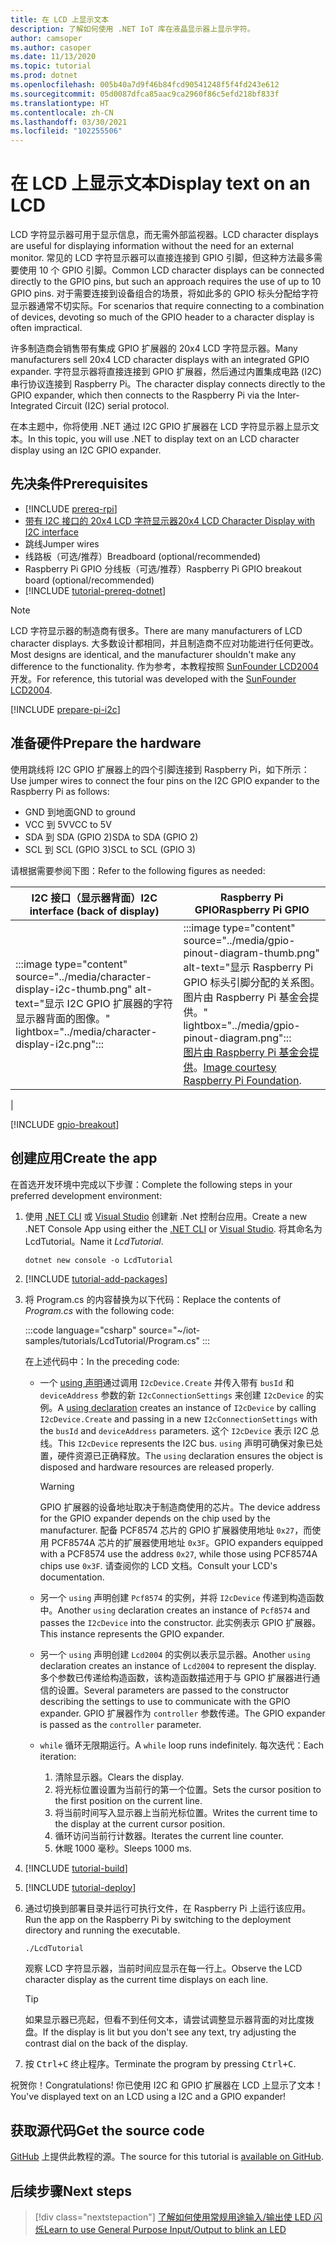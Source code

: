 ```yaml
---
title: 在 LCD 上显示文本
description: 了解如何使用 .NET IoT 库在液晶显示器上显示字符。
author: camsoper
ms.author: casoper
ms.date: 11/13/2020
ms.topic: tutorial
ms.prod: dotnet
ms.openlocfilehash: 005b40a7d9f46b84fcd90541248f5f4fd243e612
ms.sourcegitcommit: 05d0087dfca85aac9ca2960f86c5efd218bf833f
ms.translationtype: HT
ms.contentlocale: zh-CN
ms.lasthandoff: 03/30/2021
ms.locfileid: "102255506"
---
```

<!--markdownlint-disable DOCSMD011 -->
# <a name="display-text-on-an-lcd"></a><span data-ttu-id="28c0a-103">在 LCD 上显示文本</span><span class="sxs-lookup"><span data-stu-id="28c0a-103">Display text on an LCD</span></span>

<span data-ttu-id="28c0a-104">LCD 字符显示器可用于显示信息，而无需外部监视器。</span><span class="sxs-lookup"><span data-stu-id="28c0a-104">LCD character displays are useful for displaying information without the need for an external monitor.</span></span> <span data-ttu-id="28c0a-105">常见的 LCD 字符显示器可以直接连接到 GPIO 引脚，但这种方法最多需要使用 10 个 GPIO 引脚。</span><span class="sxs-lookup"><span data-stu-id="28c0a-105">Common LCD character displays can be connected directly to the GPIO pins, but such an approach requires the use of up to 10 GPIO pins.</span></span> <span data-ttu-id="28c0a-106">对于需要连接到设备组合的场景，将如此多的 GPIO 标头分配给字符显示器通常不切实际。</span><span class="sxs-lookup"><span data-stu-id="28c0a-106">For scenarios that require connecting to a combination of devices, devoting so much of the GPIO header to a character display is often impractical.</span></span>

<span data-ttu-id="28c0a-107">许多制造商会销售带有集成 GPIO 扩展器的 20x4 LCD 字符显示器。</span><span class="sxs-lookup"><span data-stu-id="28c0a-107">Many manufacturers sell 20x4 LCD character displays with an integrated GPIO expander.</span></span> <span data-ttu-id="28c0a-108">字符显示器将直接连接到 GPIO 扩展器，然后通过内置集成电路 (I2C) 串行协议连接到 Raspberry Pi。</span><span class="sxs-lookup"><span data-stu-id="28c0a-108">The character display connects directly to the GPIO expander, which then connects to the Raspberry Pi via the Inter-Integrated Circuit (I2C) serial protocol.</span></span>

<span data-ttu-id="28c0a-109">在本主题中，你将使用 .NET 通过 I2C GPIO 扩展器在 LCD 字符显示器上显示文本。</span><span class="sxs-lookup"><span data-stu-id="28c0a-109">In this topic, you will use .NET to display text on an LCD character display using an I2C GPIO expander.</span></span>

## <a name="prerequisites"></a><span data-ttu-id="28c0a-110">先决条件</span><span class="sxs-lookup"><span data-stu-id="28c0a-110">Prerequisites</span></span>

- [!INCLUDE [prereq-rpi](../includes/prereq-rpi.md)]
- [<span data-ttu-id="28c0a-111">带有 I2C 接口的 20x4 LCD 字符显示器</span><span class="sxs-lookup"><span data-stu-id="28c0a-111">20x4 LCD Character Display with I2C interface</span></span>](https://www.bing.com/images/search?q=20x4+lcd+display+with+i2c)
- <span data-ttu-id="28c0a-112">跳线</span><span class="sxs-lookup"><span data-stu-id="28c0a-112">Jumper wires</span></span>
- <span data-ttu-id="28c0a-113">线路板（可选/推荐）</span><span class="sxs-lookup"><span data-stu-id="28c0a-113">Breadboard (optional/recommended)</span></span>
- <span data-ttu-id="28c0a-114">Raspberry Pi GPIO 分线板（可选/推荐）</span><span class="sxs-lookup"><span data-stu-id="28c0a-114">Raspberry Pi GPIO breakout board (optional/recommended)</span></span>
- [!INCLUDE [tutorial-prereq-dotnet](../includes/tutorial-prereq-dotnet.md)]

> [!NOTE]
> <span data-ttu-id="28c0a-115">LCD 字符显示器的制造商有很多。</span><span class="sxs-lookup"><span data-stu-id="28c0a-115">There are many manufacturers of LCD character displays.</span></span> <span data-ttu-id="28c0a-116">大多数设计都相同，并且制造商不应对功能进行任何更改。</span><span class="sxs-lookup"><span data-stu-id="28c0a-116">Most designs are identical, and the manufacturer shouldn't make any difference to the functionality.</span></span> <span data-ttu-id="28c0a-117">作为参考，本教程按照 [SunFounder LCD2004](https://www.sunfounder.com/lcd2004-module.html) 开发。</span><span class="sxs-lookup"><span data-stu-id="28c0a-117">For reference, this tutorial was developed with the [SunFounder LCD2004](https://www.sunfounder.com/lcd2004-module.html).</span></span>

[!INCLUDE [prepare-pi-i2c](../includes/prepare-pi-i2c.md)]

## <a name="prepare-the-hardware"></a><span data-ttu-id="28c0a-118">准备硬件</span><span class="sxs-lookup"><span data-stu-id="28c0a-118">Prepare the hardware</span></span>

<span data-ttu-id="28c0a-119">使用跳线将 I2C GPIO 扩展器上的四个引脚连接到 Raspberry Pi，如下所示：</span><span class="sxs-lookup"><span data-stu-id="28c0a-119">Use jumper wires to connect the four pins on the I2C GPIO expander to the Raspberry Pi as follows:</span></span>

- <span data-ttu-id="28c0a-120">GND 到地面</span><span class="sxs-lookup"><span data-stu-id="28c0a-120">GND to ground</span></span>
- <span data-ttu-id="28c0a-121">VCC 到 5V</span><span class="sxs-lookup"><span data-stu-id="28c0a-121">VCC to 5V</span></span>
- <span data-ttu-id="28c0a-122">SDA 到 SDA (GPIO 2)</span><span class="sxs-lookup"><span data-stu-id="28c0a-122">SDA to SDA (GPIO 2)</span></span>
- <span data-ttu-id="28c0a-123">SCL 到 SCL (GPIO 3)</span><span class="sxs-lookup"><span data-stu-id="28c0a-123">SCL to SCL (GPIO 3)</span></span>

<span data-ttu-id="28c0a-124">请根据需要参阅下图：</span><span class="sxs-lookup"><span data-stu-id="28c0a-124">Refer to the following figures as needed:</span></span>

| <span data-ttu-id="28c0a-125">I2C 接口（显示器背面）</span><span class="sxs-lookup"><span data-stu-id="28c0a-125">I2C interface (back of display)</span></span> | <span data-ttu-id="28c0a-126">Raspberry Pi GPIO</span><span class="sxs-lookup"><span data-stu-id="28c0a-126">Raspberry Pi GPIO</span></span> |
|---------------------------------|-------------------|
| :::image type="content" source="../media/character-display-i2c-thumb.png" alt-text="显示 I2C GPIO 扩展器的字符显示器背面的图像。" lightbox="../media/character-display-i2c.png"::: | :::image type="content" source="../media/gpio-pinout-diagram-thumb.png" alt-text="显示 Raspberry Pi GPIO 标头引脚分配的关系图。图片由 Raspberry Pi 基金会提供。" lightbox="../media/gpio-pinout-diagram.png":::<br /><span data-ttu-id="28c0a-129">[图片由 Raspberry Pi 基金会提供](https://www.raspberrypi.org/documentation/usage/gpio/)。</span><span class="sxs-lookup"><span data-stu-id="28c0a-129">[Image courtesy Raspberry Pi Foundation](https://www.raspberrypi.org/documentation/usage/gpio/).</span></span>
 |

[!INCLUDE [gpio-breakout](../includes/gpio-breakout.md)]

## <a name="create-the-app"></a><span data-ttu-id="28c0a-130">创建应用</span><span class="sxs-lookup"><span data-stu-id="28c0a-130">Create the app</span></span>

<span data-ttu-id="28c0a-131">在首选开发环境中完成以下步骤：</span><span class="sxs-lookup"><span data-stu-id="28c0a-131">Complete the following steps in your preferred development environment:</span></span>

1. <span data-ttu-id="28c0a-132">使用 [.NET CLI](../../core/tools/dotnet-new.md) 或 [Visual Studio](../../core/tutorials/with-visual-studio.md) 创建新 .Net 控制台应用。</span><span class="sxs-lookup"><span data-stu-id="28c0a-132">Create a new .NET Console App using either the [.NET CLI](../../core/tools/dotnet-new.md) or [Visual Studio](../../core/tutorials/with-visual-studio.md).</span></span> <span data-ttu-id="28c0a-133">将其命名为 LcdTutorial。</span><span class="sxs-lookup"><span data-stu-id="28c0a-133">Name it *LcdTutorial*.</span></span>

    ```dotnetcli
    dotnet new console -o LcdTutorial
    ```

1. [!INCLUDE [tutorial-add-packages](../includes/tutorial-add-packages.md)]
1. <span data-ttu-id="28c0a-134">将 Program.cs 的内容替换为以下代码：</span><span class="sxs-lookup"><span data-stu-id="28c0a-134">Replace the contents of *Program.cs* with the following code:</span></span>

    :::code language="csharp" source="~/iot-samples/tutorials/LcdTutorial/Program.cs" :::

    <span data-ttu-id="28c0a-135">在上述代码中：</span><span class="sxs-lookup"><span data-stu-id="28c0a-135">In the preceding code:</span></span>

    - <span data-ttu-id="28c0a-136">一个 [using 声明](../../csharp/whats-new/csharp-8.md#using-declarations)通过调用 `I2cDevice.Create` 并传入带有 `busId` 和 `deviceAddress` 参数的新 `I2cConnectionSettings` 来创建 `I2cDevice` 的实例。</span><span class="sxs-lookup"><span data-stu-id="28c0a-136">A [using declaration](../../csharp/whats-new/csharp-8.md#using-declarations) creates an instance of `I2cDevice` by calling `I2cDevice.Create` and passing in a new `I2cConnectionSettings` with the `busId` and `deviceAddress` parameters.</span></span> <span data-ttu-id="28c0a-137">这个 `I2cDevice` 表示 I2C 总线。</span><span class="sxs-lookup"><span data-stu-id="28c0a-137">This `I2cDevice` represents the I2C bus.</span></span> <span data-ttu-id="28c0a-138">`using` 声明可确保对象已处置，硬件资源已正确释放。</span><span class="sxs-lookup"><span data-stu-id="28c0a-138">The `using` declaration ensures the object is disposed and hardware resources are released properly.</span></span>

        > [!WARNING]
        > <span data-ttu-id="28c0a-139">GPIO 扩展器的设备地址取决于制造商使用的芯片。</span><span class="sxs-lookup"><span data-stu-id="28c0a-139">The device address for the GPIO expander depends on the chip used by the manufacturer.</span></span> <span data-ttu-id="28c0a-140">配备 PCF8574 芯片的 GPIO 扩展器使用地址 `0x27`，而使用 PCF8574A 芯片的扩展器使用地址 `0x3F`。</span><span class="sxs-lookup"><span data-stu-id="28c0a-140">GPIO expanders equipped with a PCF8574 use the address `0x27`, while those using PCF8574A chips use `0x3F`.</span></span> <span data-ttu-id="28c0a-141">请查阅你的 LCD 文档。</span><span class="sxs-lookup"><span data-stu-id="28c0a-141">Consult your LCD's documentation.</span></span>

    - <span data-ttu-id="28c0a-142">另一个 `using` 声明创建 `Pcf8574` 的实例，并将 `I2cDevice` 传递到构造函数中。</span><span class="sxs-lookup"><span data-stu-id="28c0a-142">Another `using` declaration creates an instance of `Pcf8574` and passes the `I2cDevice` into the constructor.</span></span> <span data-ttu-id="28c0a-143">此实例表示 GPIO 扩展器。</span><span class="sxs-lookup"><span data-stu-id="28c0a-143">This instance represents the GPIO expander.</span></span>
    - <span data-ttu-id="28c0a-144">另一个 `using` 声明创建 `Lcd2004` 的实例以表示显示器。</span><span class="sxs-lookup"><span data-stu-id="28c0a-144">Another `using` declaration creates an instance of `Lcd2004` to represent the display.</span></span> <span data-ttu-id="28c0a-145">多个参数已传递给构造函数，该构造函数描述用于与 GPIO 扩展器进行通信的设置。</span><span class="sxs-lookup"><span data-stu-id="28c0a-145">Several parameters are passed to the constructor describing the settings to use to communicate with the GPIO expander.</span></span> <span data-ttu-id="28c0a-146">GPIO 扩展器作为 `controller` 参数传递。</span><span class="sxs-lookup"><span data-stu-id="28c0a-146">The GPIO expander is passed as the `controller` parameter.</span></span>
    - <span data-ttu-id="28c0a-147">`while` 循环无限期运行。</span><span class="sxs-lookup"><span data-stu-id="28c0a-147">A `while` loop runs indefinitely.</span></span> <span data-ttu-id="28c0a-148">每次迭代：</span><span class="sxs-lookup"><span data-stu-id="28c0a-148">Each iteration:</span></span>
        1. <span data-ttu-id="28c0a-149">清除显示器。</span><span class="sxs-lookup"><span data-stu-id="28c0a-149">Clears the display.</span></span>
        1. <span data-ttu-id="28c0a-150">将光标位置设置为当前行的第一个位置。</span><span class="sxs-lookup"><span data-stu-id="28c0a-150">Sets the cursor position to the first position on the current line.</span></span>
        1. <span data-ttu-id="28c0a-151">将当前时间写入显示器上当前光标位置。</span><span class="sxs-lookup"><span data-stu-id="28c0a-151">Writes the current time to the display at the current cursor position.</span></span>
        1. <span data-ttu-id="28c0a-152">循环访问当前行计数器。</span><span class="sxs-lookup"><span data-stu-id="28c0a-152">Iterates the current line counter.</span></span>
        1. <span data-ttu-id="28c0a-153">休眠 1000 毫秒。</span><span class="sxs-lookup"><span data-stu-id="28c0a-153">Sleeps 1000 ms.</span></span>

1. [!INCLUDE [tutorial-build](../includes/tutorial-build.md)]
1. [!INCLUDE [tutorial-deploy](../includes/tutorial-deploy.md)]
1. <span data-ttu-id="28c0a-154">通过切换到部署目录并运行可执行文件，在 Raspberry Pi 上运行该应用。</span><span class="sxs-lookup"><span data-stu-id="28c0a-154">Run the app on the Raspberry Pi by switching to the deployment directory and running the executable.</span></span>

    ```bash
    ./LcdTutorial
    ```

    <span data-ttu-id="28c0a-155">观察 LCD 字符显示器，当前时间应显示在每一行上。</span><span class="sxs-lookup"><span data-stu-id="28c0a-155">Observe the LCD character display as the current time displays on each line.</span></span>

    > [!TIP]
    > <span data-ttu-id="28c0a-156">如果显示器已亮起，但看不到任何文本，请尝试调整显示器背面的对比度拨盘。</span><span class="sxs-lookup"><span data-stu-id="28c0a-156">If the display is lit but you don't see any text, try adjusting the contrast dial on the back of the display.</span></span>

1. <span data-ttu-id="28c0a-157">按 <kbd>Ctrl+C</kbd> 终止程序。</span><span class="sxs-lookup"><span data-stu-id="28c0a-157">Terminate the program by pressing <kbd>Ctrl+C</kbd>.</span></span>

<span data-ttu-id="28c0a-158">祝贺你！</span><span class="sxs-lookup"><span data-stu-id="28c0a-158">Congratulations!</span></span> <span data-ttu-id="28c0a-159">你已使用 I2C 和 GPIO 扩展器在 LCD 上显示了文本！</span><span class="sxs-lookup"><span data-stu-id="28c0a-159">You've displayed text on an LCD using a I2C and a GPIO expander!</span></span>

## <a name="get-the-source-code"></a><span data-ttu-id="28c0a-160">获取源代码</span><span class="sxs-lookup"><span data-stu-id="28c0a-160">Get the source code</span></span>

<span data-ttu-id="28c0a-161">[GitHub](https://github.com/MicrosoftDocs/dotnet-iot-assets/tree/master/tutorials/LcdTutorial) 上提供此教程的源。</span><span class="sxs-lookup"><span data-stu-id="28c0a-161">The source for this tutorial is [available on GitHub](https://github.com/MicrosoftDocs/dotnet-iot-assets/tree/master/tutorials/LcdTutorial).</span></span>

## <a name="next-steps"></a><span data-ttu-id="28c0a-162">后续步骤</span><span class="sxs-lookup"><span data-stu-id="28c0a-162">Next steps</span></span>

> [!div class="nextstepaction"]
> [<span data-ttu-id="28c0a-163">了解如何使用常规用途输入/输出使 LED 闪烁</span><span class="sxs-lookup"><span data-stu-id="28c0a-163">Learn to use General Purpose Input/Output to blink an LED</span></span>](../tutorials/blink-led.md)
